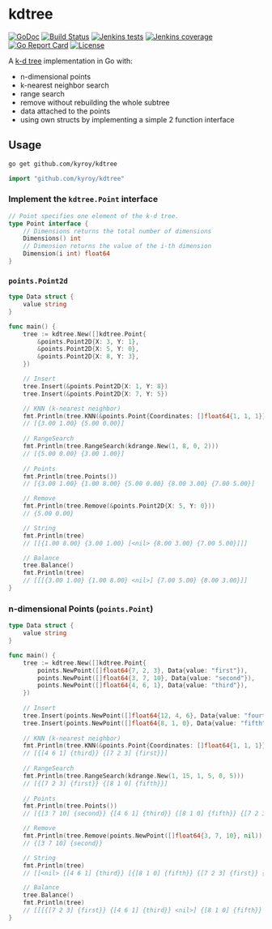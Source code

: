 # kdtree

[![GoDoc](https://godoc.org/github.com/Kyroy/kdtree?status.svg)](https://godoc.org/github.com/Kyroy/kdtree)
[![Build Status](https://jenkins.kyroy.com/job/github.com-kyroy/job/kdtree/job/master/badge/icon)](https://jenkins.kyroy.com/job/github.com-kyroy/job/kdtree/job/master/)
[![Jenkins tests](https://img.shields.io/jenkins/t/https/jenkins.kyroy.com/job/github.com-kyroy/job/kdtree/job/master.svg)](https://jenkins.kyroy.com/job/github.com-kyroy/job/kdtree/job/master/)
[![Jenkins coverage](https://img.shields.io/jenkins/c/https/jenkins.kyroy.com/job/github.com-kyroy/job/kdtree/job/master.svg)](https://jenkins.kyroy.com/job/github.com-kyroy/job/kdtree/job/master/)
[![Go Report Card](https://goreportcard.com/badge/github.com/kyroy/kdtree)](https://goreportcard.com/report/github.com/kyroy/kdtree)
[![License](https://img.shields.io/badge/License-Apache%202.0-blue.svg)](https://github.com/Kyroy/kdtree/blob/master/LICENSE)

A [k-d tree](https://en.wikipedia.org/wiki/K-d_tree) implementation in Go with:
- n-dimensional points
- k-nearest neighbor search
- range search
- remove without rebuilding the whole subtree
- data attached to the points
- using own structs by implementing a simple 2 function interface 


## Usage

```bash
go get github.com/kyroy/kdtree
```

```go
import "github.com/kyroy/kdtree"
````


### Implement the `kdtree.Point` interface

```go
// Point specifies one element of the k-d tree.
type Point interface {
	// Dimensions returns the total number of dimensions
	Dimensions() int
	// Dimension returns the value of the i-th dimension
	Dimension(i int) float64
}
```


### `points.Point2d`

```go
type Data struct {
	value string
}

func main() {
	tree := kdtree.New([]kdtree.Point{
		&points.Point2D{X: 3, Y: 1},
		&points.Point2D{X: 5, Y: 0},
		&points.Point2D{X: 8, Y: 3},
	})

	// Insert
	tree.Insert(&points.Point2D{X: 1, Y: 8})
	tree.Insert(&points.Point2D{X: 7, Y: 5})

	// KNN (k-nearest neighbor)
	fmt.Println(tree.KNN(&points.Point{Coordinates: []float64{1, 1, 1}}, 2))
	// [{3.00 1.00} {5.00 0.00}]
	
	// RangeSearch
	fmt.Println(tree.RangeSearch(kdrange.New(1, 8, 0, 2)))
	// [{5.00 0.00} {3.00 1.00}]
    
	// Points
	fmt.Println(tree.Points())
	// [{3.00 1.00} {1.00 8.00} {5.00 0.00} {8.00 3.00} {7.00 5.00}]

	// Remove
	fmt.Println(tree.Remove(&points.Point2D{X: 5, Y: 0}))
	// {5.00 0.00}

	// String
	fmt.Println(tree)
	// [[{1.00 8.00} {3.00 1.00} [<nil> {8.00 3.00} {7.00 5.00}]]]

	// Balance
	tree.Balance()
	fmt.Println(tree)
	// [[[{3.00 1.00} {1.00 8.00} <nil>] {7.00 5.00} {8.00 3.00}]]
}
```

### n-dimensional Points (`points.Point`)
```go
type Data struct {
	value string
}

func main() {
    tree := kdtree.New([]kdtree.Point{
        points.NewPoint([]float64{7, 2, 3}, Data{value: "first"}),
        points.NewPoint([]float64{3, 7, 10}, Data{value: "second"}),
        points.NewPoint([]float64{4, 6, 1}, Data{value: "third"}),
    })
    
    // Insert
    tree.Insert(points.NewPoint([]float64{12, 4, 6}, Data{value: "fourth"}))
    tree.Insert(points.NewPoint([]float64{8, 1, 0}, Data{value: "fifth"}))
    
    // KNN (k-nearest neighbor)
    fmt.Println(tree.KNN(&points.Point{Coordinates: []float64{1, 1, 1}}, 2))
    // [{[4 6 1] {third}} {[7 2 3] {first}}]
    
    // RangeSearch
    fmt.Println(tree.RangeSearch(kdrange.New(1, 15, 1, 5, 0, 5)))
    // [{[7 2 3] {first}} {[8 1 0] {fifth}}]
    
    // Points
    fmt.Println(tree.Points())
    // [{[3 7 10] {second}} {[4 6 1] {third}} {[8 1 0] {fifth}} {[7 2 3] {first}} {[12 4 6] {fourth}}]

    // Remove
    fmt.Println(tree.Remove(points.NewPoint([]float64{3, 7, 10}, nil)))
    // {[3 7 10] {second}}

    // String
    fmt.Println(tree)
    // [[<nil> {[4 6 1] {third}} [{[8 1 0] {fifth}} {[7 2 3] {first}} {[12 4 6] {fourth}}]]]

    // Balance
    tree.Balance()
    fmt.Println(tree)
    // [[[{[7 2 3] {first}} {[4 6 1] {third}} <nil>] {[8 1 0] {fifth}} {[12 4 6] {fourth}}]]
}
```
